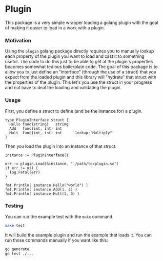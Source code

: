# Plugin

This package is a very simple wrapper loading a golang plugin with the goal
of making it easier to load in a work with a plugin.

### Motivation

Using the `plugin` golang package directly requires you to manually lookup
each property of the plugin you want to load and cast it to something useful.
The code to do this just to be able to get at the plugin's properties
becomes somewhat tedious boilerplate code. The goal of this package is to
allow you to just define an "interface" (through the use of a struct) that
you expect from the loaded plugin and this library will "hydrate" that struct
with the properties of the plugin. This let's you use the struct in your
progress and not have to deal the loading and validating the plugin.

### Usage

First, you define a struct to define (and be the instance for) a plugin.

```golang
type PluginInterface struct {
  Hello func(string)   string
  Add   func(int, int) int
  Mult  func(int, int) int     `lookup:"Multiply"`
}
```

Then you load the plugin into an instance of that struct.

```golang
instance := PluginInterface{}

err := plugin.Load(&instance, "./path/to/plugin.so")
if err != nil {
  log.Fatal(err)
}

fmt.Println( instance.Hello("world") )
fmt.Println( instance.Add(1, 3) )
fmt.Println( instance.Mult(1, 3) )
```

### Testing

You can run the example test with the `make` command.

```bash
make test
```

It will build the example plugin and run the example that loads it.
You can run those commands manually if you want like this:

```bash
go generate
go test ./...
```
